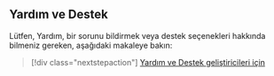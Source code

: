 ## <a name="help--support"></a>Yardım ve Destek

Lütfen, Yardım, bir sorunu bildirmek veya destek seçenekleri hakkında bilmeniz gereken, aşağıdaki makaleye bakın:

> [!div class="nextstepaction"]
> [Yardım ve Destek geliştiricileri için](../articles/active-directory/develop/active-directory-develop-help-support.md)
